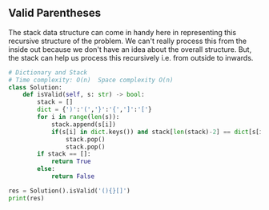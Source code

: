 ## Valid Parentheses

The stack data structure can come in handy here in representing this recursive structure of the problem. We can't really process this from the inside out because we don't have an idea about the overall structure. But, the stack can help us process this recursively i.e. from outside to inwards.

```python
# Dictionary and Stack
# Time complexity: O(n)  Space complexity O(n)
class Solution:
    def isValid(self, s: str) -> bool:
        stack = []
        dict = {')':'(','}':'{',']':'['}
        for i in range(len(s)):
            stack.append(s[i])
            if(s[i] in dict.keys()) and stack[len(stack)-2] == dict[s[i]]:
                stack.pop()
                stack.pop()
        if stack == []:
            return True
        else:
            return False

res = Solution().isValid('(){}[]')
print(res)
```
